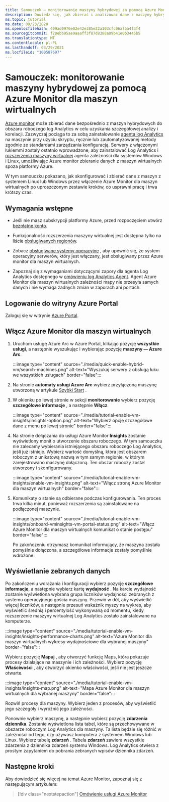 ```yaml
---
title: Samouczek — monitorowanie maszyny hybrydowej za pomocą Azure Monitor dla maszyn wirtualnych
description: Dowiedz się, jak zbierać i analizować dane z maszyny hybrydowej w Azure Monitor.
ms.topic: tutorial
ms.date: 09/23/2020
ms.openlocfilehash: 409ad0976e02e42e385e22a103cfc06af5a4f3f4
ms.sourcegitcommit: f28ebb95ae9aaaff3f87d8388a09b41e0b3445b5
ms.translationtype: MT
ms.contentlocale: pl-PL
ms.lasthandoff: 03/29/2021
ms.locfileid: "100587697"
---
```

# <a name="tutorial-monitor-a-hybrid-machine-with-azure-monitor-for-vms"></a>Samouczek: monitorowanie maszyny hybrydowej za pomocą Azure Monitor dla maszyn wirtualnych

[Azure monitor](../overview.md) może zbierać dane bezpośrednio z maszyn hybrydowych do obszaru roboczego log Analytics w celu uzyskania szczegółowej analizy i korelacji. Zazwyczaj pociąga to za sobą zainstalowanie [agenta log Analytics](../../../azure-monitor/agents/agents-overview.md#log-analytics-agent) na maszynie przy użyciu skryptu, ręcznie lub zautomatyzowanej metody zgodnie ze standardami zarządzania konfiguracją. Serwery z włączonymi łukiemmi zostały ostatnio wprowadzone, aby zainstalować Log Analytics i [rozszerzenia maszyny wirtualnej](../manage-vm-extensions.md) agenta zależności dla systemów Windows i Linux, umożliwiając Azure monitor zbieranie danych z maszyn wirtualnych spoza platformy Azure.

W tym samouczku pokazano, jak skonfigurować i zbierać dane z maszyn z systemem Linux lub Windows przez włączenie Azure Monitor dla maszyn wirtualnych po uproszczonym zestawie kroków, co usprawni pracę i trwa krótszy czas.  

## <a name="prerequisites"></a>Wymagania wstępne

* Jeśli nie masz subskrypcji platformy Azure, przed rozpoczęciem utwórz [bezpłatne konto](https://azure.microsoft.com/free/?WT.mc_id=A261C142F).

* Funkcjonalność rozszerzenia maszyny wirtualnej jest dostępna tylko na liście [obsługiwanych regionów](../overview.md#supported-regions).

* Zobacz [obsługiwane systemy operacyjne](../../../azure-monitor/vm/vminsights-enable-overview.md#supported-operating-systems) , aby upewnić się, że system operacyjny serwerów, który jest włączany, jest obsługiwany przez Azure monitor dla maszyn wirtualnych.

* Zapoznaj się z wymaganiami dotyczącymi zapory dla agenta Log Analytics dostępnego w [omówieniu log Analytics Agent](../../../azure-monitor/agents/log-analytics-agent.md#network-requirements). Agent Azure Monitor dla maszyn wirtualnych zależności mapy nie przesyła samych danych i nie wymaga żadnych zmian w zaporach ani portach.

## <a name="sign-in-to-azure-portal"></a>Logowanie do witryny Azure Portal

Zaloguj się w witrynie [Azure Portal](https://portal.azure.com).

## <a name="enable-azure-monitor-for-vms"></a>Włącz Azure Monitor dla maszyn wirtualnych

1. Uruchom usługę Azure Arc w Azure Portal, klikając pozycję **wszystkie usługi**, a następnie wyszukując i wybierając pozycję **maszyny — Azure Arc**.

    :::image type="content" source="./media/quick-enable-hybrid-vm/search-machines.png" alt-text="Wyszukaj serwery z obsługą łuku we wszystkich usługach" border="false":::

1. Na stronie **automaty usługi Azure Arc** wybierz przyłączoną maszynę utworzoną w artykule [Szybki Start](quick-enable-hybrid-vm.md) .

1. W okienku po lewej stronie w sekcji **monitorowanie** wybierz pozycję **szczegółowe informacje** , a następnie **Włącz**.

    :::image type="content" source="./media/tutorial-enable-vm-insights/insights-option.png" alt-text="Wybierz opcję szczegółowe dane z menu po lewej stronie" border="false":::

1. Na stronie dołączania do usługi Azure Monitor **Insights** zostanie wyświetlony monit o utworzenie obszaru roboczego. W tym samouczku nie zalecamy wybierania istniejącego obszaru roboczego Log Analytics, jeśli już istnieje. Wybierz wartość domyślną, która jest obszarem roboczym z unikatową nazwą w tym samym regionie, w którym zarejestrowano maszynę dołączoną. Ten obszar roboczy został utworzony i skonfigurowany.

    :::image type="content" source="./media/tutorial-enable-vm-insights/enable-vm-insights.png" alt-text="Włącz stronę Azure Monitor dla maszyn wirtualnych" border="false":::

1. Komunikaty o stanie są odbierane podczas konfigurowania. Ten proces trwa kilka minut, ponieważ rozszerzenia są zainstalowane na podłączonej maszynie.

    :::image type="content" source="./media/tutorial-enable-vm-insights/onboard-vminsights-vm-portal-status.png" alt-text="Włącz Azure Monitor dla maszyn wirtualnych komunikat o stanie postępu" border="false":::

    Po zakończeniu otrzymasz komunikat informujący, że maszyna została pomyślnie dołączona, a szczegółowe informacje zostały pomyślnie wdrożone.

## <a name="view-data-collected"></a>Wyświetlanie zebranych danych

Po zakończeniu wdrażania i konfiguracji wybierz pozycję **szczegółowe informacje**, a następnie wybierz kartę **wydajność** . Na karcie wydajność zostanie wyświetlona wybrana grupa liczników wydajności zebranych z systemu operacyjnego gościa maszyny. Przewiń w dół, aby wyświetlić więcej liczników, a następnie przesuń wskaźnik myszy na wykres, aby wyświetlić średnią i percentylość wykonywaną od momentu, kiedy rozszerzenie maszyny wirtualnej Log Analytics zostało zainstalowane na komputerze.

:::image type="content" source="./media/tutorial-enable-vm-insights/insights-performance-charts.png" alt-text="Azure Monitor dla maszyn wirtualnych wykresy wydajnościowe dla wybranej maszyny" border="false":::

Wybierz pozycję **Mapuj** , aby otworzyć funkcję Maps, która pokazuje procesy działające na maszynie i ich zależności. Wybierz pozycję **Właściwości** , aby otworzyć okienko właściwości, jeśli nie jest jeszcze otwarte.

:::image type="content" source="./media/tutorial-enable-vm-insights/insights-map.png" alt-text="Mapa Azure Monitor dla maszyn wirtualnych dla wybranej maszyny" border="false":::

Rozwiń procesy dla maszyny. Wybierz jeden z procesów, aby wyświetlić jego szczegóły i wyróżnić jego zależności.

Ponownie wybierz maszynę, a następnie wybierz pozycję **zdarzenia dziennika**. Zostanie wyświetlona lista tabel, które są przechowywane w obszarze roboczym Log Analytics dla maszyny. Ta lista będzie się różnić w zależności od tego, czy używasz komputera z systemem Windows lub Linux. Wybierz tabelę **zdarzeń** . Tabela **zdarzeń** zawiera wszystkie zdarzenia z dziennika zdarzeń systemu Windows. Log Analytics otwiera z prostym zapytaniem do pobrania zebranych wpisów dziennika zdarzeń.

## <a name="next-steps"></a>Następne kroki

Aby dowiedzieć się więcej na temat Azure Monitor, zapoznaj się z następującym artykułem:

> [!div class="nextstepaction"]
> [Omówienie usługi Azure Monitor](../../../azure-monitor/overview.md)